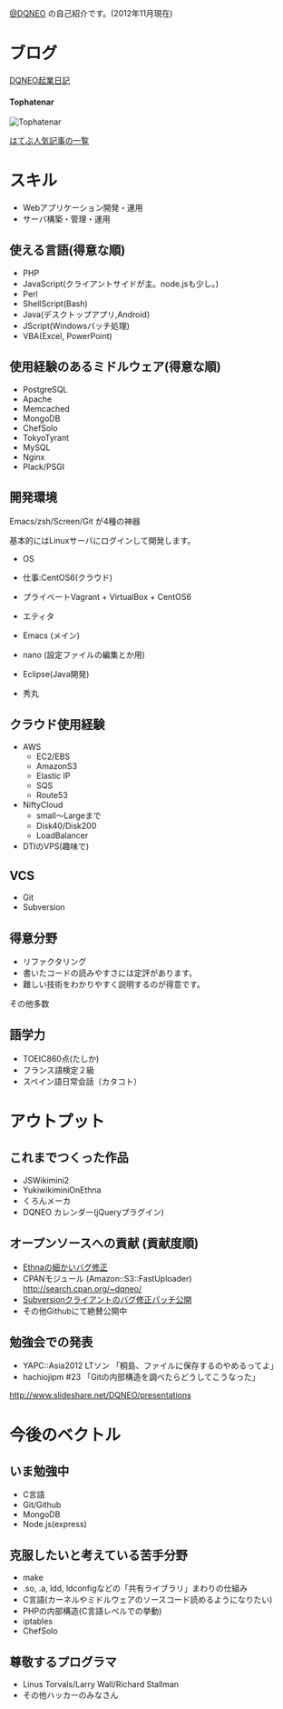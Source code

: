 [@DQNEO](http://twitter.com/DQNEO) の自己紹介です。(2012年11月現在)

# ブログ
[DQNEO起業日記](http://dqn.sakusakutto.jp/)

#### Tophatenar

![Tophatenar](http://tophatenar.com/chart/correlation_small/http://dqn.sakusakutto.jp/)

[はてぶ人気記事の一覧](http://b.hatena.ne.jp/entrylist?sort=count&url=http%3A%2F%2Fdqn.sakusakutto.jp%2F
)


# スキル
* Webアプリケーション開発・運用
* サーバ構築・管理・運用

## 使える言語(得意な順)

* PHP
* JavaScript(クライアントサイドが主。node.jsも少し。)
* Perl
* ShellScript(Bash)
* Java(デスクトップアプリ,Android)
* JScript(Windowsバッチ処理)
* VBA(Excel, PowerPoint)

## 使用経験のあるミドルウェア(得意な順)
* PostgreSQL
* Apache
* Memcached
* MongoDB
* ChefSolo
* TokyoTyrant
* MySQL
* Nginx
* Plack/PSGI

## 開発環境
Emacs/zsh/Screen/Git が4種の神器

基本的にはLinuxサーバにログインして開発します。

* OS
 * 仕事:CentOS6(クラウド)
 * プライベートVagrant + VirtualBox + CentOS6

* エティタ
 * Emacs (メイン)
 * nano (設定ファイルの編集とか用)
 * Eclipse(Java開発)
 * 秀丸

## クラウド使用経験
* AWS
  * EC2/EBS
  * AmazonS3
  * Elastic IP
  * SQS
  * Route53
* NiftyCloud
  * small～Largeまで
  * Disk40/Disk200
  * LoadBalancer
* DTIのVPS(趣味で)

## VCS
* Git
* Subversion

## 得意分野

* リファクタリング
* 書いたコードの読みやすさには定評があります。
* 難しい技術をわかりやすく説明するのが得意です。

その他多数

## 語学力
* TOEIC860点(たしか)
* フランス語検定２級
* スペイン語日常会話（カタコト）


# アウトプット

## これまでつくった作品

* JSWikimini2
* YukiwikiminiOnEthna
* くろんメーカ
* DQNEO カレンダー(jQueryプラグイン)

## オープンソースへの貢献 (貢献度順)
* [Ethnaの細かいバグ修正](https://github.com/dashboard/pulls?direction=desc&page=1&sort=created&state=closed)
* CPANモジュール (Amazon::S3::FastUploader) http://search.cpan.org/~dqneo/
* [Subversionクライアントのバグ修正パッチ公開](http://dqn.sakusakutto.jp/2012/05/svn_E235000_In_file_subversion_libsvn_wc_update_editor.c_line_1583%20.html)
* その他Githubにて絶賛公開中

## 勉強会での発表
* YAPC::Asia2012 LTソン 「桐島、ファイルに保存するのやめるってよ」
* hachiojipm #23 「Gitの内部構造を調べたらどうしてこうなった」

http://www.slideshare.net/DQNEO/presentations

# 今後のベクトル
## いま勉強中
* C言語
* Git/Github
* MongoDB
* Node.js(express)

## 克服したいと考えている苦手分野
* make
* .so, .a, ldd, ldconfigなどの「共有ライブラリ」まわりの仕組み
* C言語(カーネルやミドルウェアのソースコード読めるようになりたい)
* PHPの内部構造(C言語レベルでの挙動)
* iptables
* ChefSolo

## 尊敬するプログラマ
* Linus Torvals/Larry Wall/Richard Stallman
* その他ハッカーのみなさん

